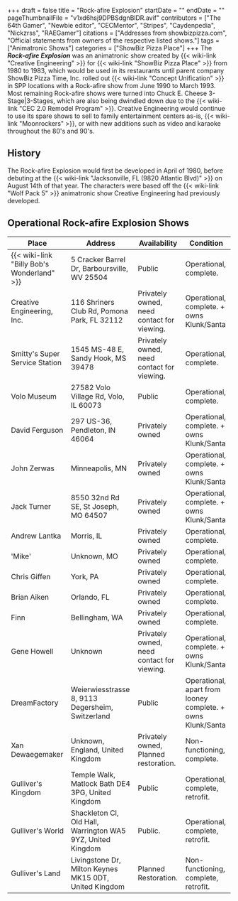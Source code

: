 +++
draft = false
title = "Rock-afire Explosion"
startDate = ""
endDate = ""
pageThumbnailFile = "v1xd6hsj9DPBSdgnBlDR.avif"
contributors = ["The 64th Gamer", "Newbie editor", "CECMentor", "Stripes", "Caydenpedia", "Nickzrss", "RAEGamer"]
citations = ["Addresses from showbizpizza.com", "Official statements from owners of the respective listed shows."]
tags = ["Animatronic Shows"]
categories = ["ShowBiz Pizza Place"]
+++
The ***Rock-afire Explosion*** was an animatronic show created by {{< wiki-link "Creative Engineering" >}} for {{< wiki-link "ShowBiz Pizza Place" >}} from 1980 to 1983, which would be used in its restaurants until parent company ShowBiz Pizza Time, Inc. rolled out {{< wiki-link "Concept Unification" >}} in SPP locations with a Rock-afire show from June 1990 to March 1993. Most remaining Rock-afire shows were turned into Chuck E. Cheese 3-Stage|3-Stages, which are also being dwindled down due to the {{< wiki-link "CEC 2.0 Remodel Program" >}}. Creative Engineering would continue to use its spare shows to sell to family entertainment centers as-is, {{< wiki-link "Moonrockers" >}}, or with new additions such as video and karaoke throughout the 80's and 90's.

## History

The Rock-afire Explosion would first be developed in April of 1980, before debuting at the {{< wiki-link "Jacksonville, FL (9820 Atlantic Blvd)" >}} on August 14th of that year. The characters were based off the {{< wiki-link "Wolf Pack 5" >}} animatronic show Creative Engineering had previously developed.

## Operational Rock-afire Explosion Shows

| Place                                      | Address                                                     | Availability                               | Condition                                                   |
| ------------------------------------------ | ----------------------------------------------------------- | ------------------------------------------ | ----------------------------------------------------------- |
| {{< wiki-link "Billy Bob's Wonderland" >}} | 5 Cracker Barrel Dr, Barboursville, WV 25504                | Public                                     | Operational, complete.                                      |
| Creative Engineering, Inc.                 | 116 Shriners Club Rd, Pomona Park, FL 32112                 | Privately owned, need contact for viewing. | Operational, complete. + owns Klunk/Santa                   |
| Smitty's Super Service Station             | 1545 MS-48 E, Sandy Hook, MS 39478                          | Privately owned, need contact for viewing. | Operational, complete.                                      |
| Volo Museum                                | 27582 Volo Village Rd, Volo, IL 60073                       | Public                                     | Operational, complete.                                      |
| David Ferguson                             | 297 US-36, Pendleton, IN 46064                              | Privately owned                            | Operational, complete. + owns Klunk/Santa                   |
| John Zerwas                                | Minneapolis, MN                                             | Privately owned                            | Operational, complete. + owns Klunk/Santa                   |
| Jack Turner                                | 8550 32nd Rd SE, St Joseph, MO 64507                        | Privately owned                            | Operational, complete. + owns Klunk/Santa                   |
| Andrew Lantka                              | Morris, IL                                                  | Privately owned                            | Operational, complete.                                      |
| 'Mike'                                     | Unknown, MO                                                 | Privately owned                            | Operational, complete.                                      |
| Chris Giffen                               | York, PA                                                    | Privately owned                            | Operational, complete.                                      |
| Brian Aiken                                | Orlando, FL                                                 | Privately owned                            | Operational, complete.                                      |
| Finn                                       | Bellingham, WA                                              | Privately owned                            | Operational, complete.                                      |
| Gene Howell                                | Unknown                                                     | Privately owned, need contact for viewing. | Operational, complete. + owns Klunk/Santa                   |
| DreamFactory                               | Weierwiesstrasse 8, 9113 Degersheim, Switzerland            | Public                                     | Operational, apart from looney complete. + owns Klunk/Santa |
| Xan Dewaegemaker                           | Unknown, England, United Kingdom                            | Privately owned, Planned restoration.      | Non-functioning, complete.                                  |
| Gulliver's Kingdom                         | Temple Walk, Matlock Bath DE4 3PG, United Kingdom           | Public                                     | Operational, complete, retrofit.                            |
| Gulliver's World                           | Shackleton Cl, Old Hall, Warrington WA5 9YZ, United Kingdom | Public.                                    | Operational, complete, retrofit.                            |
| Gulliver's Land                            | Livingstone Dr, Milton Keynes MK15 0DT, United Kingdom      | Planned Restoration.                       | Non-functioning, complete, retrofit.                        |

